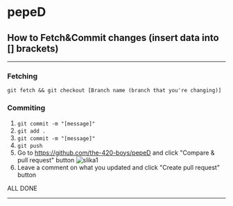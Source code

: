 # pepeD

## How to Fetch&Commit changes (insert data into [] brackets)
____________________________
### Fetching

`git fetch && git checkout [Branch name (branch that you're changing)]`

### Commiting
1. `git commit -m "[message]"`
2. `git add .`
3. `git commit -m "[message]"`
4. `git push`
5. Go to https://github.com/the-420-boys/pepeD and click "Compare & pull request" button ![slika1](https://i.gyazo.com/b79eadb6943bf86610600463211d73a2.png)
6. Leave a comment on what you updated and click "Create pull request" button

ALL DONE
____________________________
